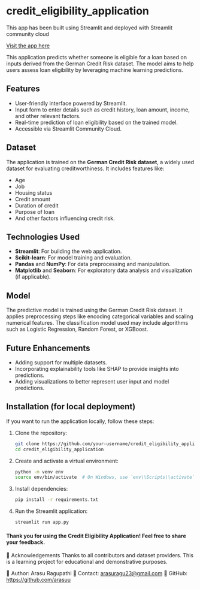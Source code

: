 # credit_eligibility_application
This app has been built using Streamlit and deployed with Streamlit community cloud

[Visit the app here](https://crediteligibilityapplication-main-odft6tjz9bhzt6hwbgqfej.streamlit.app/)


This application predicts whether someone is eligible for a loan based on inputs derived from the German Credit Risk dataset. The model aims to help users assess loan eligibility by leveraging machine learning predictions.

## Features
- User-friendly interface powered by Streamlit.
- Input form to enter details such as credit history, loan amount, income, and other relevant factors.
- Real-time prediction of loan eligibility based on the trained model.
- Accessible via Streamlit Community Cloud.

## Dataset
The application is trained on the **German Credit Risk dataset**, a widely used dataset for evaluating creditworthiness. It includes features like:
- Age
- Job
- Housing status
- Credit amount
- Duration of credit
- Purpose of loan
- And other factors influencing credit risk.

## Technologies Used
- **Streamlit**: For building the web application.
- **Scikit-learn**: For model training and evaluation.
- **Pandas** and **NumPy**: For data preprocessing and manipulation.
- **Matplotlib** and **Seaborn**: For exploratory data analysis and visualization (if applicable).

## Model
The predictive model is trained using the German Credit Risk dataset. It applies preprocessing steps like encoding categorical variables and scaling numerical features. The classification model used may include algorithms such as Logistic Regression, Random Forest, or XGBoost.

## Future Enhancements
* Adding support for multiple datasets.
* Incorporating explainability tools like SHAP to provide insights into predictions.
* Adding visualizations to better represent user input and model predictions.

## Installation (for local deployment)
If you want to run the application locally, follow these steps:

1. Clone the repository:
   ```bash
   git clone https://github.com/your-username/credit_eligibility_application.git
   cd credit_eligibility_application

2. Create and activate a virtual environment:
   ```bash
   python -m venv env
   source env/bin/activate  # On Windows, use `env\\Scripts\\activate`

3. Install dependencies:
   ```bash
   pip install -r requirements.txt

4. Run the Streamlit application:
   ```bash
   streamlit run app.py

#### Thank you for using the Credit Eligibility Application! Feel free to share your feedback.


🤝 Acknowledgements Thanks to all contributors and dataset providers. This is a learning project for educational and demonstrative purposes.

🔗 Author: Arasu Ragupathi 📧 Contact: arasuragu23@gmail.com 🌟 GitHub: https://github.com/arasuu
